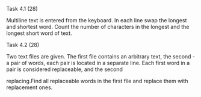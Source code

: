 Task 4.1 (28)

Multiline text is entered from the keyboard. In each line swap the longest and shortest word. Count the number of characters in the longest and the longest short word of text.

Task 4.2 (28)

Two text files are given. The first file contains an arbitrary text, the second - a pair of words, each pair is located in a separate line. Each first word in a pair is considered replaceable, and the second

replacing.Find all replaceable words in the first file and replace them with replacement ones.
